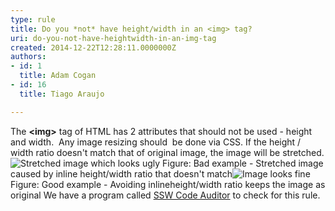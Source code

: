 ```yaml
---
type: rule
title: Do you *not* have height/width in an <img> tag?
uri: do-you-not-have-heightwidth-in-an-img-tag
created: 2014-12-22T12:28:11.0000000Z
authors:
- id: 1
  title: Adam Cogan
- id: 16
  title: Tiago Araujo

---
```


 
The **&lt;img&gt;** tag of HTML has 2 attributes that should not be used - height and width.  Any image resizing should  be done via CSS. If the height / width ratio doesn't match that of original image, the image will be stretched.
 ![Stretched image which looks ugly](/PublishingImages/streched-image.jpg) Figure: Bad example - Stretched image caused by inline​ height/width ratio that doesn't match![Image looks fine](/PublishingImages/non-streched-image.jpg)​ <br>    Figure: Good example - Avoiding inline​ height/width ratio keeps the image as original
We have a program called     [SSW Code Auditor](http&#58;//www.ssw.com.au/ssw/CodeAuditor/Rules.aspx#IMGWidth) to check for this rule.

